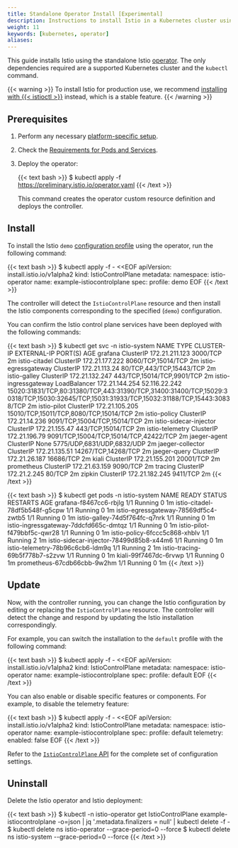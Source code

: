 ```yaml
---
title: Standalone Operator Install [Experimental]
description: Instructions to install Istio in a Kubernetes cluster using the Istio operator.
weight: 11
keywords: [kubernetes, operator]
aliases:
---
```


This guide installs Istio using the standalone Istio
[operator](https://kubernetes.io/docs/concepts/extend-kubernetes/operator/).
The only dependencies required are a supported Kubernetes cluster and the `kubectl` command.

{{< warning >}}
To install Istio for production use, we recommend [installing with {{< istioctl >}}](/docs/setup/install/istioctl/)
instead, which is a stable feature.
{{< /warning >}}

## Prerequisites

1. Perform any necessary [platform-specific setup](/docs/setup/platform-setup/).

1. Check the [Requirements for Pods and Services](/docs/setup/additional-setup/requirements/).

1. Deploy the operator:

    {{< text bash >}}
    $ kubectl apply -f https://preliminary.istio.io/operator.yaml
    {{< /text >}}

    This command creates the operator custom resource definition and deploys the controller.

## Install

To install the Istio `demo` [configuration profile](/docs/setup/additional-setup/config-profiles/)
using the operator, run the following command:

{{< text bash >}}
$ kubectl apply -f - <<EOF
apiVersion: install.istio.io/v1alpha2
kind: IstioControlPlane
metadata:
  namespace: istio-operator
  name: example-istiocontrolplane
spec:
  profile: demo
EOF
{{< /text >}}

The controller will detect the `IstioControlPlane` resource and then install the Istio
components corresponding to the specified (`demo`) configuration.

You can confirm the Istio control plane services have been deployed with the following commands:

{{< text bash >}}
$ kubectl get svc -n istio-system
NAME                     TYPE           CLUSTER-IP       EXTERNAL-IP     PORT(S)                                                                                                                                      AGE
grafana                  ClusterIP      172.21.211.123   <none>          3000/TCP                                                                                                                                     2m
istio-citadel            ClusterIP      172.21.177.222   <none>          8060/TCP,15014/TCP                                                                                                                           2m
istio-egressgateway      ClusterIP      172.21.113.24    <none>          80/TCP,443/TCP,15443/TCP                                                                                                                     2m
istio-galley             ClusterIP      172.21.132.247   <none>          443/TCP,15014/TCP,9901/TCP                                                                                                                   2m
istio-ingressgateway     LoadBalancer   172.21.144.254   52.116.22.242   15020:31831/TCP,80:31380/TCP,443:31390/TCP,31400:31400/TCP,15029:30318/TCP,15030:32645/TCP,15031:31933/TCP,15032:31188/TCP,15443:30838/TCP   2m
istio-pilot              ClusterIP      172.21.105.205   <none>          15010/TCP,15011/TCP,8080/TCP,15014/TCP                                                                                                       2m
istio-policy             ClusterIP      172.21.14.236    <none>          9091/TCP,15004/TCP,15014/TCP                                                                                                                 2m
istio-sidecar-injector   ClusterIP      172.21.155.47    <none>          443/TCP,15014/TCP                                                                                                                            2m
istio-telemetry          ClusterIP      172.21.196.79    <none>          9091/TCP,15004/TCP,15014/TCP,42422/TCP                                                                                                       2m
jaeger-agent             ClusterIP      None             <none>          5775/UDP,6831/UDP,6832/UDP                                                                                                                   2m
jaeger-collector         ClusterIP      172.21.135.51    <none>          14267/TCP,14268/TCP                                                                                                                          2m
jaeger-query             ClusterIP      172.21.26.187    <none>          16686/TCP                                                                                                                                    2m
kiali                    ClusterIP      172.21.155.201   <none>          20001/TCP                                                                                                                                    2m
prometheus               ClusterIP      172.21.63.159    <none>          9090/TCP                                                                                                                                     2m
tracing                  ClusterIP      172.21.2.245     <none>          80/TCP                                                                                                                                       2m
zipkin                   ClusterIP      172.21.182.245   <none>          9411/TCP                                                                                                                                     2m
{{< /text >}}

{{< text bash >}}
$ kubectl get pods -n istio-system
NAME                                                           READY   STATUS      RESTARTS   AGE
grafana-f8467cc6-rbjlg                                         1/1     Running     0          1m
istio-citadel-78df5b548f-g5cpw                                 1/1     Running     0          1m
istio-egressgateway-78569df5c4-zwtb5                           1/1     Running     0          1m
istio-galley-74d5f764fc-q7nrk                                  1/1     Running     0          1m
istio-ingressgateway-7ddcfd665c-dmtqz                          1/1     Running     0          1m
istio-pilot-f479bbf5c-qwr28                                    1/1     Running     0          1m
istio-policy-6fccc5c868-xhblv                                  1/1     Running     2          1m
istio-sidecar-injector-78499d85b8-x44m6                        1/1     Running     0          1m
istio-telemetry-78b96c6cb6-ldm9q                               1/1     Running     2          1m
istio-tracing-69b5f778b7-s2zvw                                 1/1     Running     0          1m
kiali-99f7467dc-6rvwp                                          1/1     Running     0          1m
prometheus-67cdb66cbb-9w2hm                                    1/1     Running     0          1m
{{< /text >}}

## Update

Now, with the controller running, you can change the Istio configuration by editing or replacing
the `IstioControlPlane` resource. The controller will detect the change and respond by updating
the Istio installation correspondingly.

For example, you can switch the installation to the `default`
profile with the following command:

{{< text bash >}}
$ kubectl apply -f - <<EOF
apiVersion: install.istio.io/v1alpha2
kind: IstioControlPlane
metadata:
  namespace: istio-operator
  name: example-istiocontrolplane
spec:
  profile: default
EOF
{{< /text >}}

You can also enable or disable specific features or components.
For example, to disable the telemetry feature:

{{< text bash >}}
$ kubectl apply -f - <<EOF
apiVersion: install.istio.io/v1alpha2
kind: IstioControlPlane
metadata:
  namespace: istio-operator
  name: example-istiocontrolplane
spec:
  profile: default
  telemetry:
    enabled: false
EOF
{{< /text >}}

Refer to the [`IstioControlPlane` API](/docs/reference/config/istio.operator.v1alpha12.pb/)
for the complete set of configuration settings.

## Uninstall

Delete the Istio operator and Istio deployment:

{{< text bash >}}
$ kubectl -n istio-operator get IstioControlPlane example-istiocontrolplane -o=json | jq '.metadata.finalizers = null' | kubectl delete -f -
$ kubectl delete ns istio-operator --grace-period=0 --force
$ kubectl delete ns istio-system --grace-period=0 --force
{{< /text >}}
